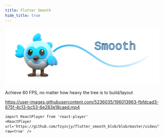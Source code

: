 ```yaml
---
title: Flutter Smooth
hide_title: true
---
```


![logo](https://raw.githubusercontent.com/fzyzcjy/flutter_smooth_blob/master/meta/logo.svg)

Achieve 60 FPS, no matter how heavy the tree is to build/layout

https://user-images.githubusercontent.com/5236035/196013963-fbfdcad3-675f-4c13-bc53-6e283e18caed.mp4

```mdx-code-block
import ReactPlayer from 'react-player'
<ReactPlayer url='https://github.com/fzyzcjy/flutter_smooth_blob/blob/master/video/list_view/raw_smooth.mp4?raw=true' />
```
